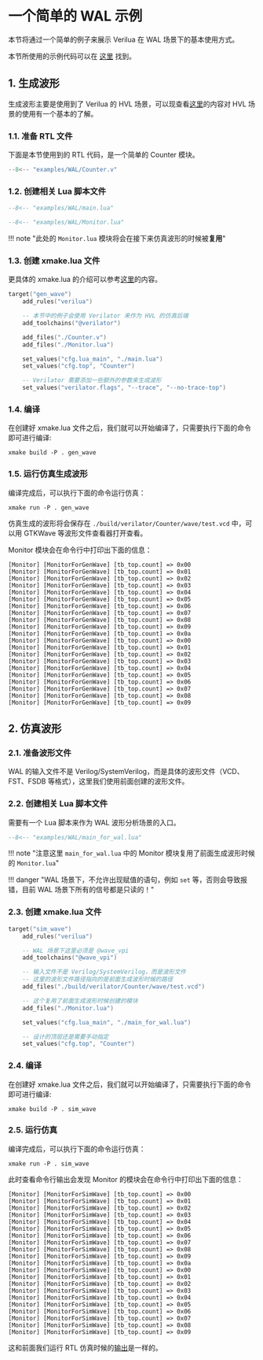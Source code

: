 # 一个简单的 WAL 示例

本节将通过一个简单的例子来展示 Verilua 在 WAL 场景下的基本使用方式。

本节所使用的示例代码可以在 [这里](https://github.com/cyril0124/verilua/tree/master/examples/WAL) 找到。

## 1. 生成波形

生成波形主要是使用到了 Verilua 的 HVL 场景，可以现查看[这里](./simple_hvl_example.md)的内容对 HVL 场景的使用有一个基本的了解。

### 1.1. 准备 RTL 文件

下面是本节使用到的 RTL 代码，是一个简单的 Counter 模块。

```verilog title="Counter.v"
--8<-- "examples/WAL/Counter.v"
```

### 1.2. 创建相关 Lua 脚本文件

```lua title="main.lua" linenums="1"
--8<-- "examples/WAL/main.lua"
```

```lua title="Monitor.lua" linenums="1"
--8<-- "examples/WAL/Monitor.lua"
```

!!! note "此处的 `Monitor.lua` 模块将会在接下来仿真波形的时候被**复用**"


### 1.3. 创建 xmake.lua 文件

更具体的 xmake.lua 的介绍可以参考[这里](./simple_hvl_example.md#create-xmake-lua)的内容。

```lua title="xmake.lua"
target("gen_wave")
    add_rules("verilua")

    -- 本节中的例子会使用 Verilator 来作为 HVL 的仿真后端
    add_toolchains("@verilator")

    add_files("./Counter.v")
    add_files("./Monitor.lua")

    set_values("cfg.lua_main", "./main.lua")
    set_values("cfg.top", "Counter")

    -- Verilator 需要添加一些额外的参数来生成波形
    set_values("verilator.flags", "--trace", "--no-trace-top")
```

### 1.4. 编译

在创建好 xmake.lua 文件之后，我们就可以开始编译了，只需要执行下面的命令即可进行编译:
```shell
xmake build -P . gen_wave
```

### 1.5. 运行仿真生成波形

编译完成后，可以执行下面的命令运行仿真：
```shell
xmake run -P . gen_wave
```

仿真生成的波形将会保存在 `./build/verilator/Counter/wave/test.vcd` 中，可以用 GTKWave 等波形文件查看器打开查看。

<a id="gen-wave-result"></a>
Monitor 模块会在命令行中打印出下面的信息：
```shell title="Terminal"
[Monitor] [MonitorForGenWave] [tb_top.count] => 0x00
[Monitor] [MonitorForGenWave] [tb_top.count] => 0x01
[Monitor] [MonitorForGenWave] [tb_top.count] => 0x02
[Monitor] [MonitorForGenWave] [tb_top.count] => 0x03
[Monitor] [MonitorForGenWave] [tb_top.count] => 0x04
[Monitor] [MonitorForGenWave] [tb_top.count] => 0x05
[Monitor] [MonitorForGenWave] [tb_top.count] => 0x06
[Monitor] [MonitorForGenWave] [tb_top.count] => 0x07
[Monitor] [MonitorForGenWave] [tb_top.count] => 0x08
[Monitor] [MonitorForGenWave] [tb_top.count] => 0x09
[Monitor] [MonitorForGenWave] [tb_top.count] => 0x0a
[Monitor] [MonitorForGenWave] [tb_top.count] => 0x00
[Monitor] [MonitorForGenWave] [tb_top.count] => 0x01
[Monitor] [MonitorForGenWave] [tb_top.count] => 0x02
[Monitor] [MonitorForGenWave] [tb_top.count] => 0x03
[Monitor] [MonitorForGenWave] [tb_top.count] => 0x04
[Monitor] [MonitorForGenWave] [tb_top.count] => 0x05
[Monitor] [MonitorForGenWave] [tb_top.count] => 0x06
[Monitor] [MonitorForGenWave] [tb_top.count] => 0x07
[Monitor] [MonitorForGenWave] [tb_top.count] => 0x08
[Monitor] [MonitorForGenWave] [tb_top.count] => 0x09
```

## 2. 仿真波形

### 2.1. 准备波形文件

WAL 的输入文件不是 Verilog/SystemVerilog，而是具体的波形文件（VCD、FST、FSDB 等格式），这里我们使用前面创建的波形文件。

### 2.2. 创建相关 Lua 脚本文件

需要有一个 Lua 脚本来作为 WAL 波形分析场景的入口。

```lua title="main_for_wal.lua" hl_lines="5 8 10" linenums="1"
--8<-- "examples/WAL/main_for_wal.lua"
```

!!! note "注意这里 `main_for_wal.lua` 中的 Monitor 模块复用了前面生成波形时候的 `Monitor.lua`"

!!! danger "WAL 场景下，不允许出现赋值的语句，例如 `set` 等，否则会导致报错，目前 WAL 场景下所有的信号都是只读的！"

### 2.3. 创建 xmake.lua 文件

```lua title="xmake.lua"
target("sim_wave")
    add_rules("verilua")

    -- WAL 场景下这里必须是 @wave_vpi
    add_toolchains("@wave_vpi")

    -- 输入文件不是 Verilog/SystemVerilog，而是波形文件
    -- 这里的波形文件路径指向的是前面生成波形时候的路径
    add_files("./build/verilator/Counter/wave/test.vcd")

    -- 这个复用了前面生成波形时候创建的模块
    add_files("./Monitor.lua")

    set_values("cfg.lua_main", "./main_for_wal.lua")

    -- 设计的顶层还是需要手动指定
    set_values("cfg.top", "Counter")
```

### 2.4. 编译

在创建好 xmake.lua 文件之后，我们就可以开始编译了，只需要执行下面的命令即可进行编译:
```shell
xmake build -P . sim_wave
```

### 2.5. 运行仿真 

编译完成后，可以执行下面的命令运行仿真：
```shell
xmake run -P . sim_wave
```

此时查看命令行输出会发现 Monitor 的模块会在命令行中打印出下面的信息：

```shell title="Terminal"
[Monitor] [MonitorForSimWave] [tb_top.count] => 0x00
[Monitor] [MonitorForSimWave] [tb_top.count] => 0x01
[Monitor] [MonitorForSimWave] [tb_top.count] => 0x02
[Monitor] [MonitorForSimWave] [tb_top.count] => 0x03
[Monitor] [MonitorForSimWave] [tb_top.count] => 0x04
[Monitor] [MonitorForSimWave] [tb_top.count] => 0x05
[Monitor] [MonitorForSimWave] [tb_top.count] => 0x06
[Monitor] [MonitorForSimWave] [tb_top.count] => 0x07
[Monitor] [MonitorForSimWave] [tb_top.count] => 0x08
[Monitor] [MonitorForSimWave] [tb_top.count] => 0x09
[Monitor] [MonitorForSimWave] [tb_top.count] => 0x0a
[Monitor] [MonitorForSimWave] [tb_top.count] => 0x00
[Monitor] [MonitorForSimWave] [tb_top.count] => 0x01
[Monitor] [MonitorForSimWave] [tb_top.count] => 0x02
[Monitor] [MonitorForSimWave] [tb_top.count] => 0x03
[Monitor] [MonitorForSimWave] [tb_top.count] => 0x04
[Monitor] [MonitorForSimWave] [tb_top.count] => 0x05
[Monitor] [MonitorForSimWave] [tb_top.count] => 0x06
[Monitor] [MonitorForSimWave] [tb_top.count] => 0x07
[Monitor] [MonitorForSimWave] [tb_top.count] => 0x08
[Monitor] [MonitorForSimWave] [tb_top.count] => 0x09
```

这和前面我们运行 RTL 仿真时候的[输出](#gen-wave-result)是一样的。
